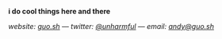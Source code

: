 **i do cool things here and there**

*website: [guo.sh](https://guo.sh) — twitter:  [@unharmful](https://twitter.com/unharmful) — email: andy@guo.sh*


